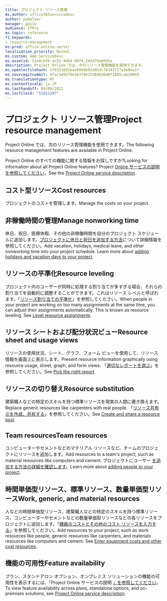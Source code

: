 ```yaml
---
title: プロジェクト リソース管理
ms.author: office365servicedesc
author: pamelaar
manager: gailw
audience: ITPro
ms.topic: reference
f1_keywords:
- resource-management
ms.prod: office-online-server
localization_priority: Normal
ms.custom: Adm_ServiceDesc
ms.assetid: 51e0cbf6-ac52-4d84-9074-245d70a6695e
description: Project Online では、次のリソース管理機能を使用できます。
ms.openlocfilehash: e78321691bae498db92dda3c76343f17a3e0ea1f
ms.sourcegitcommit: 9fac5d9579e3b370b15384b36d0f1805cab20065
ms.translationtype: MT
ms.contentlocale: ja-JP
ms.lasthandoff: 04/09/2021
ms.locfileid: "51651207"
---
```

# <a name="project-resource-management"></a><span data-ttu-id="2cc6c-103">プロジェクト リソース管理</span><span class="sxs-lookup"><span data-stu-id="2cc6c-103">Project resource management</span></span>

<span data-ttu-id="2cc6c-104">Project Online では、次のリソース管理機能を使用できます。</span><span class="sxs-lookup"><span data-stu-id="2cc6c-104">The following resource management features are available in Project Online.</span></span>
  
<span data-ttu-id="2cc6c-105">Project Online のすべての機能に関する情報をお探しですか?</span><span class="sxs-lookup"><span data-stu-id="2cc6c-105">Looking for information about all Project Online features?</span></span> <span data-ttu-id="2cc6c-106">Project [Online サービスの説明を参照してください](project-online-service-description.md)。</span><span class="sxs-lookup"><span data-stu-id="2cc6c-106">See the [Project Online service description](project-online-service-description.md).</span></span>
  
## <a name="cost-resources"></a><span data-ttu-id="2cc6c-107">コスト型リソース</span><span class="sxs-lookup"><span data-stu-id="2cc6c-107">Cost resources</span></span>

<span data-ttu-id="2cc6c-108">プロジェクトのコストを管理します。</span><span class="sxs-lookup"><span data-stu-id="2cc6c-108">Manage the costs on your project.</span></span>
  
## <a name="manage-nonworking-time"></a><span data-ttu-id="2cc6c-109">非稼働時間の管理</span><span class="sxs-lookup"><span data-stu-id="2cc6c-109">Manage nonworking time</span></span>

<span data-ttu-id="2cc6c-p102">休日、祝日、医療休暇、その他の非稼働時間を自分のプロジェクト スケジュールに追加します。[プロジェクトに休日と祝日を追加する方法](https://go.microsoft.com/fwlink/p/?LinkId=271337)について詳細情報を参照してください。</span><span class="sxs-lookup"><span data-stu-id="2cc6c-p102">Add vacation, holidays, medical leave, and other nonworking time into your project schedule. Learn more about [adding holidays and vacation days to your project](https://go.microsoft.com/fwlink/p/?LinkId=271337).</span></span>
  
## <a name="resource-leveling"></a><span data-ttu-id="2cc6c-112">リソースの平準化</span><span class="sxs-lookup"><span data-stu-id="2cc6c-112">Resource leveling</span></span>

<span data-ttu-id="2cc6c-p103">プロジェクト内のユーザーが同時に処理する割り当てが多すぎる場合、それらの割り当てを自動的に調整することができます。これはリソース レベルと呼ばれます。「[リソース割り当ての平準化](https://go.microsoft.com/fwlink/p/?LinkId=271348)」を参照してください。</span><span class="sxs-lookup"><span data-stu-id="2cc6c-p103">When people in your project are working on too many assignments at the same time, you can adjust their assignments automatically. This is known as resource leveling. See [Level resource assignments](https://go.microsoft.com/fwlink/p/?LinkId=271348).</span></span>
  
## <a name="resource-sheet-and-usage-views"></a><span data-ttu-id="2cc6c-116">リソース シートおよび配分状況ビュー</span><span class="sxs-lookup"><span data-stu-id="2cc6c-116">Resource sheet and usage views</span></span>

<span data-ttu-id="2cc6c-117">リソースの使用状況、シート、グラフ、フォーム ビューを使用して、リソース情報を画面上に表示します。</span><span class="sxs-lookup"><span data-stu-id="2cc6c-117">Present resource information graphically using resource usage, sheet, graph, and form views.</span></span> <span data-ttu-id="2cc6c-118">「[適切なレポートを選ぶ](https://go.microsoft.com/fwlink/?LinkId=402920)」を参照してください。</span><span class="sxs-lookup"><span data-stu-id="2cc6c-118">See [Pick the right report](https://go.microsoft.com/fwlink/?LinkId=402920).</span></span>
  
## <a name="resource-substitution"></a><span data-ttu-id="2cc6c-119">リソースの切り替え</span><span class="sxs-lookup"><span data-stu-id="2cc6c-119">Resource substitution</span></span>

<span data-ttu-id="2cc6c-120">建築職人などの特定のスキルを持つ標準リソースを現実の人間に置き換えます。</span><span class="sxs-lookup"><span data-stu-id="2cc6c-120">Replace generic resources like carpenters with real people.</span></span> <span data-ttu-id="2cc6c-121">「[リソース共有元を作成、共有する](https://go.microsoft.com/fwlink/?LinkId=402921)」を参照してください。</span><span class="sxs-lookup"><span data-stu-id="2cc6c-121">See [Create and share a resource pool](https://go.microsoft.com/fwlink/?LinkId=402921).</span></span>
  
## <a name="team-resources"></a><span data-ttu-id="2cc6c-122">Team resources</span><span class="sxs-lookup"><span data-stu-id="2cc6c-122">Team resources</span></span>

<span data-ttu-id="2cc6c-123">コンピューターやセメントなどのマテリアル リソースなど、チームのプロジェクトにリソースを追加します。</span><span class="sxs-lookup"><span data-stu-id="2cc6c-123">Add resources to a team's project, such as material resources like computers and cement.</span></span> <span data-ttu-id="2cc6c-124">プロジェクトにユーザー [を追加する方法の詳細を確認します](https://go.microsoft.com/fwlink/p/?LinkId=271347)。</span><span class="sxs-lookup"><span data-stu-id="2cc6c-124">Learn more about [adding people to your project](https://go.microsoft.com/fwlink/p/?LinkId=271347).</span></span>
  
## <a name="work-generic-and-material-resources"></a><span data-ttu-id="2cc6c-125">時間単価型リソース、標準リソース、数量単価型リソース</span><span class="sxs-lookup"><span data-stu-id="2cc6c-125">Work, generic, and material resources</span></span>

<span data-ttu-id="2cc6c-p107">人などの時間単価型リソース、建築職人などの特定のスキルを持つ標準リソース、コンピューターやセメントなどの数量単価型リソースなどの各リソースをプロジェクトに追加します。「[機器のコストとその他のコスト リソースを入力する](https://go.microsoft.com/fwlink/?LinkId=402922)」を参照してください。</span><span class="sxs-lookup"><span data-stu-id="2cc6c-p107">Add resources to your project, such as work resources like people, generic resources like carpenters, and materials resources like computers and cement. See [Enter equipment costs and other cost resources](https://go.microsoft.com/fwlink/?LinkId=402922).</span></span>
  
## <a name="feature-availability"></a><span data-ttu-id="2cc6c-128">機能の可用性</span><span class="sxs-lookup"><span data-stu-id="2cc6c-128">Feature availability</span></span>

<span data-ttu-id="2cc6c-129">プラン、スタンドアロン オプション、オンプレミス ソリューションの機能の可用性を表示するには、「Project Online サービスの説明 [」を参照してください](project-online-service-description.md)。</span><span class="sxs-lookup"><span data-stu-id="2cc6c-129">To view feature availability across plans, standalone options, and on-premises solutions, see [Project Online service description](project-online-service-description.md).</span></span>
  

